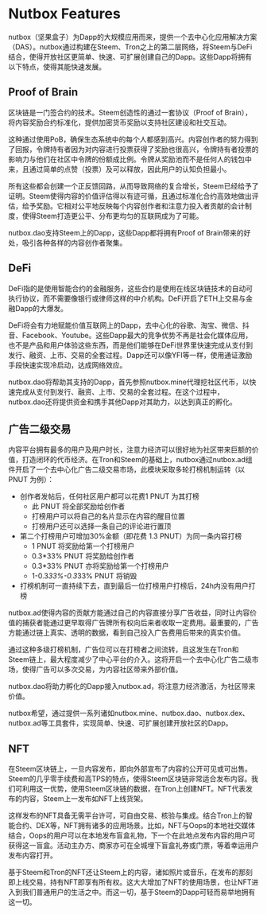 # Nutbox Features

nutbox（坚果盒子）为Dapp的大规模应用而来，提供一个去中心化应用解决方案（DAS）。nutbox通过构建在Steem、Tron之上的第二层网络，将Steem与DeFi结合，使得开放社区更简单、快速、可扩展创建自己的Dapp。这些Dapp将拥有以下特点，使得其能快速发展。

## Proof of Brain

区块链是一门签合约的技术。Steem创造性的通过一套协议（Proof of Brain），将内容奖励合约标准化，提供加密货币奖励以支持社区建设和社交互动。

这种通过使用PoB，确保生态系统中的每个人都感到高兴。内容创作者的努力得到了回报，令牌持有者因为对内容进行投票获得了奖励也很高兴，令牌持有者投票的影响力与他们在社区中令牌的份额成比例。令牌从奖励池而不是任何人的钱包中来，且通过简单的点赞（投票）及可以释放，因此用户的认知负担最小。

所有这些都会创建一个正反馈回路，从而导致网络的复合增长，Steem已经给予了证明。Steem使得内容的价值评估得以有迹可循，且通过标准化合约高效地做出评估，给予奖励。它相对公平地反映每个内容创作者和注意力投入者贡献的会计制度，使得Steem打造更公平、分布更均匀的互联网成为了可能。

nutbox.dao支持Steem上的Dapp，这些Dapp都将拥有Proof of Brain带来的好处，吸引各种各样的内容创作者聚集。

## DeFi

DeFi指的是使用智能合约的金融服务，这些合约是使用在线区块链技术的自动可执行协议，而不需要像银行或律师这样的中介机构。DeFi开启了ETH上交易与金融Dapp的大爆发。

DeFi将会有力地赋能价值互联网上的Dapp，去中心化的谷歌、淘宝、微信、抖音、Facebook、Youtube。这些Dapp最大的竞争优势不再是社会化媒体应用，也不是产品和用户体验这些东西，而是他们能够在DeFi世界里快速完成从支付到发行、融资、上市、交易的全套过程。Dapp还可以像YFI等一样，使用通证激励手段快速实现冷启动，达成网络效应。

nutbox.dao将帮助其支持的Dapp，首先参照nutbox.mine代理挖社区代币，以快速完成从支付到发行、融资、上市、交易的全套过程。在这个过程中，nutbox.dao还将提供资金和携手其他Dapp对其助力，以达到真正的孵化。

## 广告二级交易

内容平台拥有最多的用户及用户时长，注意力经济可以很好地为社区带来巨额的价值，打造闭环的代币经济。在Tron和Steem的基础上，nutbox通过nutbox.ad组件开启了一个去中心化广告二级交易市场，此模块采取多轮打榜机制运转（以 PNUT 为例）：

* 创作者发帖后，任何社区用户都可以花费1 PNUT 为其打榜
    * 此 PNUT 将全部奖励给创作者
    * 打榜用户可以将自己的名片显示在内容的醒目位置
    * 打榜用户还可以选择一条自己的评论进行置顶
* 第二个打榜用户可增加30%金额（即花费 1.3 PNUT）为同一条内容打榜
    * 1 PNUT 将奖励给第一个打榜用户
    * 0.3*33% PNUT 将奖励给创作者
    * 0.3*33% PNUT 亦将奖励给第一个打榜用户
    * 1-0.3*33%-0.3*33% PNUT 将销毁
* 打榜机制可一直持续下去，直到最后一位打榜用户打榜后，24h内没有用户打榜

nutbox.ad使得内容的贡献方能通过自己的内容直接分享广告收益，同时让内容价值的捕获者能通过更早取得广告牌所有权向后来者收取一定费用。最重要的，广告方能通过链上真实、透明的数据，看到自己投入广告费用后带来的真实价值。

通过这种多级打榜机制，广告位可以在打榜者之间流转，且这发生在Tron和Steem链上，最大程度减少了中心平台的介入。这将开启一个去中心化广告二级市场，使得广告可以多次交易，为内容社区带来外部价值。

nutbox.dao将助力孵化的Dapp接入nutbox.ad，将注意力经济激活，为社区带来价值。

nutbox希望，通过提供一系列诸如nutbox.mine、nutbox.dao、nutbox.dex、nutbox.ad等工具套件，实现简单、快速、可扩展创建开放社区的Dapp。

## NFT

在Steem区块链上，一旦内容发布，即向外部宣布了内容的公开可见或可出售。Steem的几乎零手续费和高TPS的特点，使得Steem区块链非常适合发布内容。我们可利用这一优势，使用Steem区块链的数据，在Tron上创建NFT。NFT代表发布的内容，Steem上一发布如NFT上线货架。

这样发布的NFT具备无需平台许可，可自由交易、核验与集成。结合Tron上的智能合约、DEX等，NFT拥有诸多的应用场景。比如，NFT与Oops的本地社交媒体结合，Oops的用户可以在本地发布盲盒礼物，下一个在此地点发布内容的用户可获得这一盲盒。活动主办方、商家亦可在全城埋下盲盒礼券或门票，等着幸运用户发布内容打开。

基于Steem和Tron的NFT还让Steem上的内容，诸如照片或音乐，在发布的那刻即上线交易，持有NFT即享有所有权。这大大增加了NFT的使用场景，也让NFT进入到我们普通用户的生活之中。而这一切，基于Steem的Dapp可轻而易举地拥有这一切。
